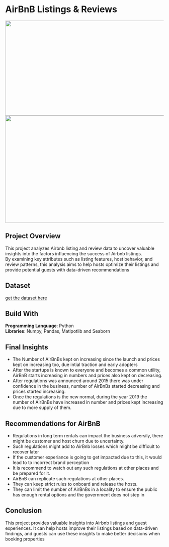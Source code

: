 # AirBnB Listings & Reviews
<img src = "https://encrypted-tbn0.gstatic.com/images?q=tbn:ANd9GcQiMauZ0KC4xJyL-oTVTjwqKNxIYzkwItAbUQ&s" height="300" width= "990">
<img src = "https://i0.wp.com/pinterpoin.com/wp-content/uploads/2022/08/AIRBNB-Img-1.png?ssl=1" height="340" width= "990">


## Project Overview
This project analyzes Airbnb listing and review data to uncover valuable insights into the factors influencing the success of Airbnb listings.<br> By examining key attributes such as listing features, host behavior, and review patterns, this analysis aims to help hosts optimize their listings and provide potential guests with data-driven recommendations

## Dataset
[get the dataset here](https://www.kaggle.com/datasets/mysarahmadbhat/airbnb-listings-reviews)

## Build With
**Programming Language**: Python <br>
**Libraries**: Numpy, Pandas, Matlpotlib and Seaborn

## Final Insights
- The Number of AirBnBs kept on increasing since the launch and prices kept on increasing too, due intial traction and early adopters<br>
- After the startups is known to everyone and becomes a common utility, AirBnB starts increasing in numbers and prices also kept on decreasing.<br>
- After regulations was announced around 2015 there was under confidence in the business, number of AirBnBs started decreasing and prices started increasing.<br>
- Once the regulations is the new normal, during the year 2019 the number of AirBnBs have increased in number and prices kept increasing due to more supply of them.<br>


## Recommendations for AirBnB
- Regulations in long term rentals can impact the business adversily, there might be customer and host churn due to uncertainty.
- Such regulations might add to AirBnb losses which might be difficult to recover later
- If the customer experiance is going to get impacted due to this, it would lead to to incorrect brand perception
- It is recommend to watch out any such regulations at other places and be prepared for it.
- AirBnB can replicate such regulations at other places.
- They can keep strict rules to onboard and release the hosts.
- They can limit the number of AirBnBs in a locality to ensure the public has enough rental options and the government does not step in

## Conclusion
This project provides valuable insights into Airbnb listings and guest experiences. It can help hosts improve their listings based on data-driven findings, and guests can use these insights to make better decisions when booking properties
